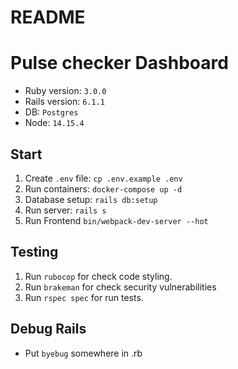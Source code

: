 # README

# Pulse checker Dashboard

 - Ruby version: `3.0.0`
 - Rails version: `6.1.1`
 - DB: `Postgres`
 - Node: `14.15.4`


## Start

 1. Create `.env` file: `cp .env.example .env`
 2. Run containers: `docker-compose up -d`
 3. Database setup: `rails db:setup`
 4. Run server: `rails s`
 5. Run Frontend `bin/webpack-dev-server --hot`

## Testing
 1. Run `rubocop` for check code styling.
 2. Run `brakeman` for check security vulnerabilities
 3. Run `rspec spec` for run tests.

## Debug Rails

 - Put `byebug` somewhere in .rb
